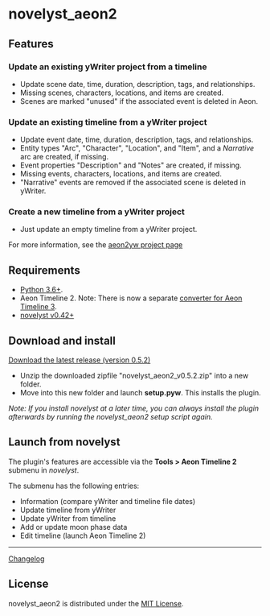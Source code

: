 # novelyst_aeon2

## Features

### Update an existing yWriter project from a timeline

- Update scene date, time, duration, description, tags, and relationships.
- Missing scenes, characters, locations, and items are created.
- Scenes are marked "unused" if the associated event is deleted in Aeon.

### Update an existing timeline from a yWriter project

- Update event date, time, duration, description, tags, and relationships.
- Entity types "Arc", "Character", "Location", and "Item", and a *Narrative* arc are created, if missing.
- Event properties "Description" and "Notes" are created, if missing.
- Missing events, characters, locations, and items are created.
- "Narrative" events are removed if the associated scene is deleted in yWriter.

### Create a new timeline from a yWriter project

- Just update an empty timeline from a yWriter project.


For more information, see the [aeon2yw project page](https://peter88213.github.io/aeon2yw)


## Requirements

- [Python 3.6+](https://www.python.org).
- Aeon Timeline 2. Note: There is now a separate [converter for Aeon Timeline 3](https://peter88213.github.io/aeon3yw). 
- [novelyst v0.42+](https://peter88213.github.io/novelyst) 

## Download and install

[Download the latest release (version 0.5.2)](https://raw.githubusercontent.com/peter88213/novelyst_aeon2/main/dist/novelyst_aeon2_v0.5.2.zip)

- Unzip the downloaded zipfile "novelyst_aeon2_v0.5.2.zip" into a new folder.
- Move into this new folder and launch **setup.pyw**. This installs the plugin.

*Note: If you install *novelyst* at a later time, you can always install the plugin afterwards by running the *novelyst_aeon2* setup script again.*

## Launch from novelyst

The plugin's features are accessible via the **Tools > Aeon Timeline 2** submenu in *novelyst*.

The submenu has the following entries:

- Information (compare yWriter and timeline file dates)
- Update timeline from yWriter
- Update yWriter from timeline
- Add or update moon phase data
- Edit timeline (launch Aeon Timeline 2)

------------------------------------------------------------------

[Changelog](changelog)


## License

novelyst_aeon2 is distributed under the [MIT License](http://www.opensource.org/licenses/mit-license.php).


 





